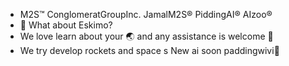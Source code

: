 - M2S™️ ConglomeratGroupInc. 
JamalM2S®️ PiddingAI®️ AIzoo®️
- 👀 What about Eskimo? 
- We love learn about your 🌏 and any assistance is welcome 🫡
- We try develop rockets and space s
New ai soon paddingwivi🦜
<!---
Jamalsqweey/Jamalsqweey is a ✨ special ✨ repository because its `README.md` (this file) appears on your GitHub profile.
You can click the Preview link to take a look at your changes.
--->
